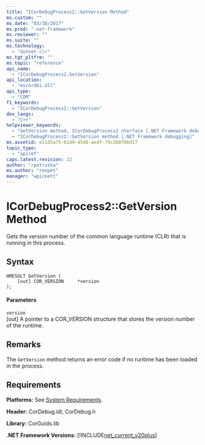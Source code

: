 ```yaml
---
title: "ICorDebugProcess2::GetVersion Method"
ms.custom: ""
ms.date: "03/30/2017"
ms.prod: ".net-framework"
ms.reviewer: ""
ms.suite: ""
ms.technology: 
  - "dotnet-clr"
ms.tgt_pltfrm: ""
ms.topic: "reference"
api_name: 
  - "ICorDebugProcess2.GetVersion"
api_location: 
  - "mscordbi.dll"
api_type: 
  - "COM"
f1_keywords: 
  - "ICorDebugProcess2::GetVersion"
dev_langs: 
  - "C++"
helpviewer_keywords: 
  - "GetVersion method, ICorDebugProcess2 nterface [.NET Framework debugging]"
  - "ICorDebugProcess2::GetVersion method [.NET Framework debugging]"
ms.assetid: e11d5a75-61d9-4548-aedf-79c26079bd17
topic_type: 
  - "apiref"
caps.latest.revision: 12
author: "rpetrusha"
ms.author: "ronpet"
manager: "wpickett"
---
```

# ICorDebugProcess2::GetVersion Method
Gets the version number of the common language runtime (CLR) that is running in this process.  
  
## Syntax  
  
```  
HRESULT GetVersion (  
    [out] COR_VERSION     *version  
);  
```  
  
#### Parameters  
 `version`  
 [out] A pointer to a COR_VERSION structure that stores the version number of the runtime.  
  
## Remarks  
 The `GetVersion` method returns an error code if no runtime has been loaded in the process.  
  
## Requirements  
 **Platforms:** See [System Requirements](../../../../docs/framework/get-started/system-requirements.md).  
  
 **Header:** CorDebug.idl, CorDebug.h  
  
 **Library:** CorGuids.lib  
  
 **.NET Framework Versions:** [!INCLUDE[net_current_v20plus](../../../../includes/net-current-v20plus-md.md)]
